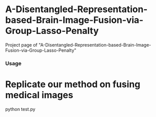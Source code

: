 # A-Disentangled-Representation-based-Brain-Image-Fusion-via-Group-Lasso-Penalty


Project page of  "A-Disentangled-Representation-based-Brain-Image-Fusion-via-Group-Lasso-Penalty"


### Usage

# Replicate our method on fusing medical images
python test.py

